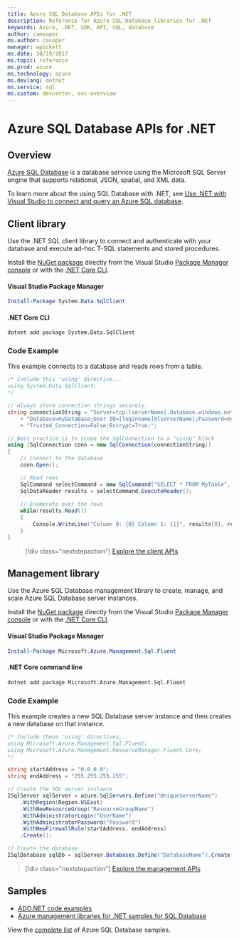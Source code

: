 ```yaml
---
title: Azure SQL Database APIs for .NET
description: Reference for Azure SQL Database libraries for .NET
keywords: Azure, .NET, SDK, API, SQL, database
author: camsoper
ms.author: casoper
manager: wpickett
ms.date: 10/19/2017
ms.topic: reference
ms.prod: azure
ms.technology: azure
ms.devlang: dotnet
ms.service: sql
ms.custom: devcenter, svc-overview
---
```


# Azure SQL Database APIs for .NET

## Overview

[Azure SQL Database](https://docs.microsoft.com/azure/sql-database/sql-database-technical-overview) is a database service using the Microsoft SQL Server engine that supports relational, JSON, spatial, and XML data. 

To learn more about the using SQL Database with .NET, see [Use .NET with Visual Studio to connect and query an Azure SQL database](https://docs.microsoft.com/azure/sql-database/sql-database-connect-query-dotnet-visual-studio).

## Client library

Use the .NET SQL client library to connect and authenticate with your database and execute ad-hoc T-SQL statements and stored procedures.

Install the [NuGet package]( https://www.nuget.org/packages/System.Data.SqlClient) directly from the Visual Studio [Package Manager console](https://docs.microsoft.com/nuget/tools/package-manager-console) or with the [.NET Core CLI](https://docs.microsoft.com/en-us/dotnet/core/tools/dotnet-add-package).

#### Visual Studio Package Manager

```powershell
Install-Package System.Data.SqlClient
```

#### .NET Core CLI

```bash
dotnet add package System.Data.SqlClient
```

### Code Example

This example connects to a database and reads rows from a table.

```csharp
/* Include this 'using' directive...
using System.Data.SqlClient;
*/

// Always store connection strings securely. 
string connectionString = "Server=tcp:[serverName].database.windows.net;" 
    + "Database=myDataBase;User ID=[loginname]@[serverName];Password=myPassword;"
    + "Trusted_Connection=False;Encrypt=True;";

// Best practice is to scope the SqlConnection to a "using" block
using (SqlConnection conn = new SqlConnection(connectionString))
{
    // Connect to the database
    conn.Open();

    // Read rows
    SqlCommand selectCommand = new SqlCommand("SELECT * FROM MyTable", conn);
    SqlDataReader results = selectCommand.ExecuteReader();
    
    // Enumerate over the rows
    while(results.Read())
    {
        Console.WriteLine("Column 0: {0} Column 1: {1}", results[0], results[1]);
    }
}
```

> [!div class="nextstepaction"]
> [Explore the client APIs](/dotnet/api/overview/azure/sql/client)

## Management library

Use the Azure SQL Database management library to create, manage, and scale Azure SQL Database server instances.

Install the [NuGet package](https://www.nuget.org/packages/Microsoft.Azure.Management.Sql.Fluent/) directly from the Visual Studio [Package Manager console](https://docs.microsoft.com/nuget/tools/package-manager-console) or with the [.NET Core CLI](https://docs.microsoft.com/dotnet/core/tools/dotnet-add-package).

#### Visual Studio Package Manager

```powershell
Install-Package Microsoft.Azure.Management.Sql.Fluent
``` 

#### .NET Core command line

```bash
dotnet add package Microsoft.Azure.Management.Sql.Fluent
```

### Code Example

This example creates a new SQL Database server instance and then creates a new database on that instance.

```csharp
/* Include these 'using' directives...
using Microsoft.Azure.Management.Sql.Fluent;
using Microsoft.Azure.Management.ResourceManager.Fluent.Core;
*/

string startAddress = "0.0.0.0";
string endAddress = "255.255.255.255";

// Create the SQL server instance
ISqlServer sqlServer = azure.SqlServers.Define("UniqueServerName")
    .WithRegion(Region.USEast)
    .WithNewResourceGroup("ResourceGroupName")
    .WithAdministratorLogin("UserName")
    .WithAdministratorPassword("Password")
    .WithNewFirewallRule(startAddress, endAddress)
    .Create();

// Create the database
ISqlDatabase sqlDb = sqlServer.Databases.Define("DatabaseName").Create();
```

> [!div class="nextstepaction"]
> [Explore the management APIs](/dotnet/api/overview/azure/sql/management)

## Samples

- [ADO.NET code examples](/dotnet/framework/data/adonet/ado-net-code-examples)
- [Azure management libraries for .NET samples for SQL Database](/dotnet/azure/dotnet-sdk-azure-sql-database-samples)

View the [complete list](https://azure.microsoft.com/en-us/resources/samples/?platform=dotnet&term=sql+database) of Azure SQL Database samples.

